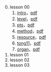 0. lesson 00
    1. [intro](lesson00/1.intro.html)，[pdf](lesson00/00.1-intro.pdf)
    2. [level](lesson00/2.level.html)，[pdf](lesson00/00.2-level.pdf)
    3. [pts](lesson00/3.pts.html)，[pdf](lesson00/00.3-pts.pdf)
    4. [method](lesson00/4.method.html)，[pdf](lesson00/00.4-method.pdf)
    5. [resource](lesson00/5.resource.html)，[pdf](lesson00/00.5-resource.pdf)
    6. [tong11](lesson00/6.tong11.html)，[pdf](lesson00/00.6-tong11.pdf)
    7. [organ](lesson00/7.organ.html)，[pdf](lesson00/00.7-organ.pdf)
1. lesson 01
2. lesson 02
3. lesson 03


